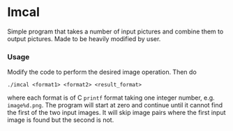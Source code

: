 # Imcal

Simple program that takes a number of input pictures and combine them to output pictures. Made to be heavily modified by user.

### Usage

Modify the code to perform the desired image operation. Then do

```
./imcal <format1> <format2> <result_format>
```

where each format is of C `printf` format taking one integer number, e.g. `image%d.png`. The program will start at zero and continue until it cannot find the first of the two input images. It will skip image pairs where the first input image is found but the second is not.